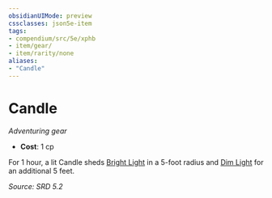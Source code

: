 ```yaml
---
obsidianUIMode: preview
cssclasses: json5e-item
tags:
- compendium/src/5e/xphb
- item/gear/
- item/rarity/none
aliases: 
- "Candle"
---
```

# Candle
*Adventuring gear*  

- **Cost**: 1 cp

For 1 hour, a lit Candle sheds [Bright Light](bright-light-xphb.md) in a 5-foot radius and [Dim Light](dim-light-xphb.md) for an additional 5 feet.

*Source: SRD 5.2*